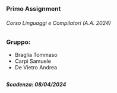 ##
### Primo Assignment 
###### Corso Linguaggi e Compilatori (A.A. 2024)
##
### Gruppo:
 - Braglia Tommaso
 - Carpi Samuele
 - De Vietro Andrea
##
##### Scadenza: 08/04/2024
##
